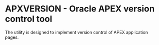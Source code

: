# APXVERSION - Oracle APEX version control tool
The utility is designed to implement version control of APEX application pages.



